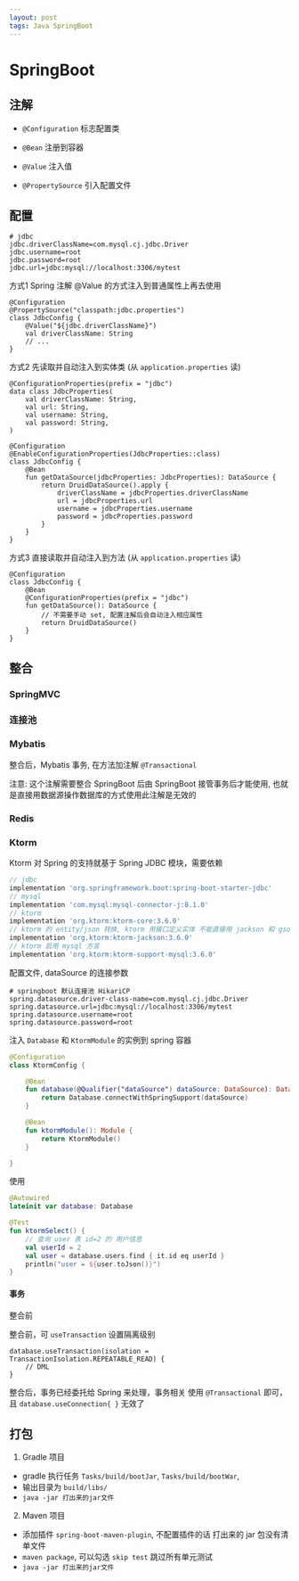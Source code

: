 ```yaml
---
layout: post
tags: Java SpringBoot
---
```


# SpringBoot

## 注解

- `@Configuration` 标志配置类

- `@Bean` 注册到容器

- `@Value` 注入值

- `@PropertySource` 引入配置文件

## 配置

```
# jdbc
jdbc.driverClassName=com.mysql.cj.jdbc.Driver
jdbc.username=root
jdbc.password=root
jdbc.url=jdbc:mysql://localhost:3306/mytest
```

方式1 Spring 注解 @Value 的方式注入到普通属性上再去使用
```
@Configuration
@PropertySource("classpath:jdbc.properties")
class JdbcConfig {
    @Value("${jdbc.driverClassName}")
    val driverClassName: String
	// ...
}
```

方式2 先读取并自动注入到实体类 (从 `application.properties` 读)
```
@ConfigurationProperties(prefix = "jdbc")
data class JdbcProperties(
    val driverClassName: String,
    val url: String,
    val username: String,
    val password: String,
)

@Configuration
@EnableConfigurationProperties(JdbcProperties::class)
class JdbcConfig {
    @Bean
    fun getDataSource(jdbcProperties: JdbcProperties): DataSource {
        return DruidDataSource().apply {
            driverClassName = jdbcProperties.driverClassName
            url = jdbcProperties.url
            username = jdbcProperties.username
            password = jdbcProperties.password
        }
    }
}
```

方式3 直接读取并自动注入到方法 (从 `application.properties` 读)
```
@Configuration
class JdbcConfig {
    @Bean
    @ConfigurationProperties(prefix = "jdbc")
    fun getDataSource(): DataSource {
	    // 不需要手动 set, 配置注解后会自动注入相应属性
        return DruidDataSource()
    }
}
```

## 整合

### SpringMVC

### 连接池

### Mybatis

整合后，Mybatis 事务, 在方法加注解 `@Transactional`

注意: 这个注解需要整合 SpringBoot 后由 SpringBoot 接管事务后才能使用, 也就是直接用数据源操作数据库的方式使用此注解是无效的

### Redis

### Ktorm

Ktorm 对 Spring 的支持就基于 Spring JDBC 模块，需要依赖
```groovy
// jdbc
implementation 'org.springframework.boot:spring-boot-starter-jdbc'
// mysql
implementation 'com.mysql:mysql-connector-j:8.1.0'
// ktorm
implementation 'org.ktorm:ktorm-core:3.6.0'
// ktorm 的 entity/json 转换, ktorm 用接口定义实体 不能直接用 jackson 和 gson 进行转换
implementation 'org.ktorm:ktorm-jackson:3.6.0'
// ktorm 启用 mysql 方言
implementation 'org.ktorm:ktorm-support-mysql:3.6.0'
```

配置文件, dataSource 的连接参数
```properties
# springboot 默认连接池 HikariCP
spring.datasource.driver-class-name=com.mysql.cj.jdbc.Driver
spring.datasource.url=jdbc:mysql://localhost:3306/mytest
spring.datasource.username=root
spring.datasource.password=root
```

注入 `Database` 和 `KtormModule` 的实例到 spring 容器
```kotlin
@Configuration
class KtormConfig {

    @Bean
    fun database(@Qualifier("dataSource") dataSource: DataSource): Database {
        return Database.connectWithSpringSupport(dataSource)
    }

    @Bean
    fun ktormModule(): Module {
        return KtormModule()
    }

}
```

使用
```kotlin
@Autowired
lateinit var database: Database

@Test
fun ktormSelect() {
    // 查询 user 表 id=2 的 用户信息
    val userId = 2
    val user = database.users.find { it.id eq userId }
    println("user = ${user.toJson()}")
}
```

#### 事务

整合前

整合前，可 `useTransaction` 设置隔离级别
```
database.useTransaction(isolation = TransactionIsolation.REPEATABLE_READ) {
    // DML
}
```

整合后，事务已经委托给 Spring 来处理，事务相关 使用 `@Transactional` 即可，且 `database.useConnection{ }` 无效了

## 打包

1. Gradle 项目
  - gradle 执行任务 `Tasks/build/bootJar`, `Tasks/build/bootWar`, 
  - 输出目录为 `build/libs/`
  - `java -jar 打出来的jar文件`

2. Maven 项目
  - 添加插件 `spring-boot-maven-plugin`, 不配置插件的话 打出来的 jar 包没有清单文件
  - `maven package`, 可以勾选 `skip test` 跳过所有单元测试
  - `java -jar 打出来的jar文件`

